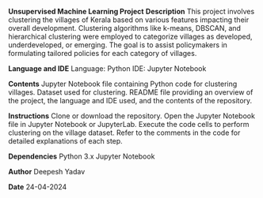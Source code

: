 **Unsupervised Machine Learning Project**
**Description**
This project involves clustering the villages of Kerala based on various features impacting their overall development. Clustering algorithms like k-means, DBSCAN, and hierarchical clustering were employed to categorize villages as developed, underdeveloped, or emerging. The goal is to assist policymakers in formulating tailored policies for each category of villages.

**Language and IDE**
Language: Python
IDE: Jupyter Notebook

**Contents**
Jupyter Notebook file containing Python code for clustering villages.
Dataset used for clustering.
README file providing an overview of the project, the language and IDE used, and the contents of the repository.

**Instructions**
Clone or download the repository.
Open the Jupyter Notebook file in Jupyter Notebook or JupyterLab.
Execute the code cells to perform clustering on the village dataset.
Refer to the comments in the code for detailed explanations of each step.

**Dependencies**
Python 3.x
Jupyter Notebook

**Author**
Deepesh Yadav

**Date**
24-04-2024
